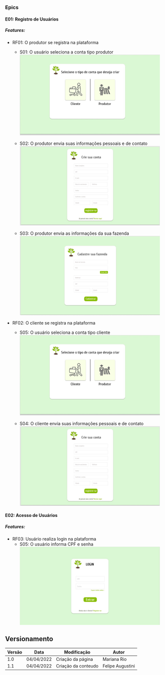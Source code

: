 ###  Epics

#### E01: Registro de Usuários
##### Features:

- RF01: O produtor se registra na plataforma
    - S01: O usuário seleciona a conta tipo produtor
    ![](img/tipo_conta.jpeg)

    - S02: O produtor envia suas informações pessoais e de contato
    ![](img/criar_conta.jpeg)

    - S03: O produtor envia as informações da sua fazenda
    ![](img/cadastro_fazenda.jpeg)

- RF02: O cliente se registra na plataforma
    - S05: O usuário seleciona a conta tipo cliente
    ![](img/tipo_conta.jpeg)

    - S04: O cliente envia suas informações pessoais e de contato
    ![](img/criar_conta.jpeg)

#### E02: Acesso de Usuários
##### Features:

- RF03: Usuário realiza login na plataforma
    - S05: O usuário informa CPF e senha
    ![](img/login.jpeg)

## Versionamento

 Versão|Data      |Modificação        |Autor
-------|----------|-------------------|--------
1.0    |04/04/2022|Criação da página  |Mariana Rio
1.1    |04/04/2022|Criação da conteudo|Felipe Augustini